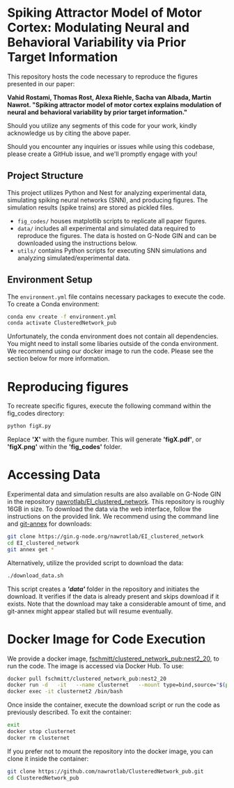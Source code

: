 # Spiking Attractor Model of Motor Cortex: Modulating Neural and Behavioral Variability via Prior Target Information

This repository hosts the code necessary to reproduce the figures presented in our paper:

**Vahid Rostami, Thomas Rost, Alexa Riehle, Sacha van Albada, Martin Nawrot. "Spiking attractor model of motor cortex explains modulation of neural and behavioral variability by prior target information."**

Should you utilize any segments of this code for your work, kindly acknowledge us by citing the above paper.

Should you encounter any inquiries or issues while using this codebase, please create a GitHub issue, and we'll promptly engage with you!

## Project Structure
This project utilizes Python and Nest for analyzing experimental data, simulating spiking neural networks (SNN), and producing figures. The simulation results (spike trains) are stored as pickled files.

* `fig_codes/` houses matplotlib scripts to replicate all paper figures.
* `data/` includes all experimental and simulated data required to reproduce the figures. The data is hosted on G-Node GIN and can be downloaded using the instructions below.
* `utils/` contains Python scripts for executing SNN simulations and analyzing simulated/experimental data.

## Environment Setup
The `environment.yml` file contains necessary packages to execute the code. To create a Conda environment:

```bash
conda env create -f environment.yml
conda activate ClusteredNetwork_pub
```
Unfortunately, the conda environment does not contain all dependencies. You might need to install some libaries outside of the conda environment.
We recommend using our docker image to run the code. Please see the section below for more information.


# Reproducing figures
To recreate specific figures, execute the following command within the fig_codes directory:
```bash
python figX.py
```
Replace **'X'** with the figure number. This will generate **'figX.pdf'**, or **'figX.png'** within the **'fig_codes'** folder.

# Accessing Data
Experimental data and simulation results are also available on G-Node GIN in the repository 
[nawrotlab/EI_clustered_network](https://gin.g-node.org/nawrotlab/EI_clustered_network).
This repository is roughly 16GB in size. To download the data via the web interface, 
follow the instructions on the provided link. We recommend using the command line and 
[git-annex](https://git-annex.branchable.com/install/) for downloads:

```bash
git clone https://gin.g-node.org/nawrotlab/EI_clustered_network
cd EI_clustered_network
git annex get *
```
Alternatively, utilize the provided script to download the data:
```bash
./download_data.sh
```
This script creates a ***'data'*** folder in the repository and initiates the download. 
It verifies if the data is already present and skips download if it exists. 
Note that the download may take a considerable amount of time, and git-annex might appear stalled but will resume eventually.

# Docker Image for Code Execution
We provide a docker image, 
[fschmitt/clustered_network_pub:nest2_20](https://hub.docker.com/repository/docker/fschmitt/clustered_network_pub/), 
to run the code.
The image is accessed via Docker Hub. To use:

```bash 
docker pull fschmitt/clustered_network_pub:nest2_20
docker run -d   -it   --name clusternet   --mount type=bind,source="$(pwd)"/ClusteredNetwork_pub,target=/app   fschmitt/clustered_network_pub:nest2_20
docker exec -it clusternet2 /bin/bash
```

Once inside the container, execute the download script or run the code as previously described. To exit the container:
```bash
exit
docker stop clusternet
docker rm clusternet
```

If you prefer not to mount the repository into the docker image, you can clone it inside the container:
```bash
git clone https://github.com/nawrotlab/ClusteredNetwork_pub.git
cd ClusteredNetwork_pub
```


